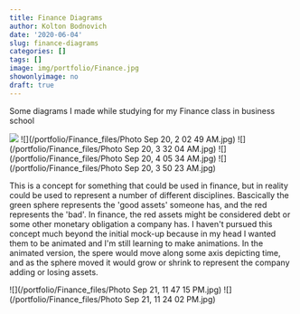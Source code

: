 ```yaml
---
title: Finance Diagrams
author: Kolton Bodnovich
date: '2020-06-04'
slug: finance-diagrams
categories: []
tags: []
image: img/portfolio/Finance.jpg
showonlyimage: no
draft: true
---
```

Some diagrams I made while studying for my Finance class in business school

<!--more--> 

![](/portfolio/Finance_files/Finance.jpg)
![](/portfolio/Finance_files/Photo Sep 20, 2 02 49 AM.jpg)
![](/portfolio/Finance_files/Photo Sep 20, 3 32 04 AM.jpg)
![](/portfolio/Finance_files/Photo Sep 20, 4 05 34 AM.jpg)
![](/portfolio/Finance_files/Photo Sep 20, 3 50 23 AM.jpg)

This is a concept for something that could be used in finance, but in reality could be used to represent a number of different disciplines. Bascically the green sphere represents the 'good assets' someone has, and the red represents the 'bad'. In finance, the red assets might be considered debt or some other monetary obligation a company has. I haven't pursued this concept much beyond the initial mock-up because in my head I wanted them to be animated and I'm still learning to make animations. In the animated version, the spere would move along some axis depicting time, and as the sphere moved it would grow or shrink to represent the company adding or losing assets. 

![](/portfolio/Finance_files/Photo Sep 21, 11 47 15 PM.jpg)
![](/portfolio/Finance_files/Photo Sep 21, 11 24 02 PM.jpg)